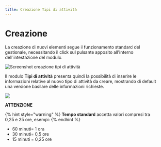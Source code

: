 ```yaml
---
title: Creazione Tipi di attività
---
```


# Creazione

La creazione di nuovi elementi segue il funzionamento standard del gestionale, necessitando il click sul pulsante apposito all'interno dell'intestazione del modulo.

![Screenshot creazione tipi di attività](../../../.gitbook/assets/AggiuntaTipiDiAttività.PNG)

Il modulo **Tipi di attività** presenta quindi la possibilità di inserire le informazioni relative al nuovo tipo di attività da creare, mostrando di default una versione basilare delle informazioni richieste.

![](https://firebasestorage.googleapis.com/v0/b/gitbook-x-prod.appspot.com/o/spaces%2F-LZJeLg23eVDvrCv74U7-887967055%2Fuploads%2FRFAfwu7cNKyeH0BFVKEK%2Ffile.png?alt=media)

**ATTENZIONE**

{% hint style="warning" %}
**Tempo standard** accetta valori compresi tra 0,25 e 25 ore, esempi:
{% endhint %}

* 60 minuti= 1 ora
* 30 minuti= 0,5 ore
* 15 minuti = 0,25 ore
